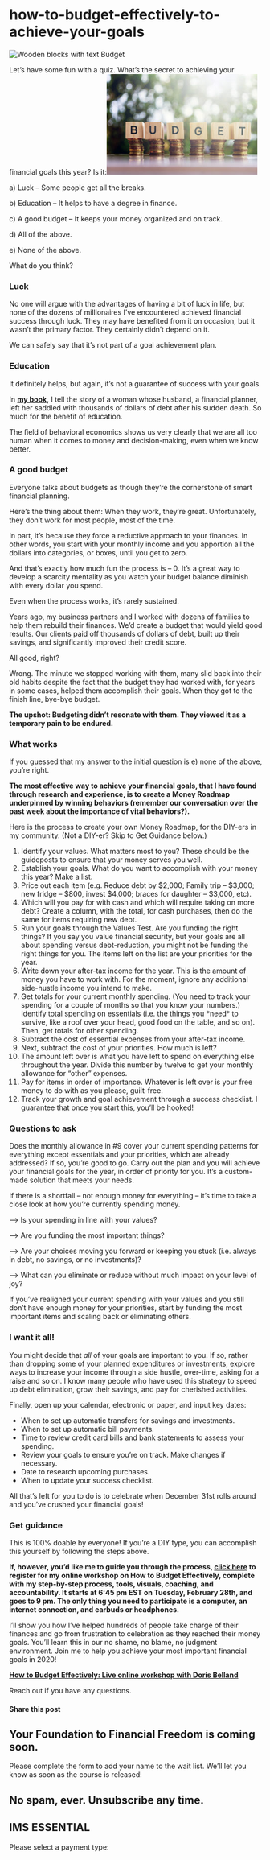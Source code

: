 # how-to-budget-effectively-to-achieve-your-goals
![Wooden blocks with text Budget](https://yourfinanciallaunchpad.com/wp-content/uploads/elementor/thumbs/budget-iStock-1089284616-scaled-qdc6cnxt0dgvd1q50bo5tdi1fz68bk0t8wtuk2dwnc.jpg "Wooden blocks with text Budget")

Let’s have some fun with a quiz. What’s the secret to achieving your financial goals this year? Is it:![](attachments/budget-iStock-1089284616-300x200.jpg)

a) Luck – Some people get all the breaks.

b) Education – It helps to have a degree in finance.

c) A good budget – It keeps your money organized and on track.

d) All of the above.

e) None of the above.

What do you think?

### Luck

No one will argue with the advantages of having a bit of luck in life, but none of the dozens of millionaires I’ve encountered achieved financial success through luck. They may have benefited from it on occasion, but it wasn’t the primary factor. They certainly didn’t depend on it.

We can safely say that it’s not part of a goal achievement plan.

### Education

It definitely helps, but again, it’s not a guarantee of success with your goals.

In **[my book](https://yflmainprod.wpengine.com/store/book/),** I tell the story of a woman whose husband, a financial planner, left her saddled with thousands of dollars of debt after his sudden death. So much for the benefit of education.

The field of behavioral economics shows us very clearly that we are all too human when it comes to money and decision-making, even when we know better.

### A good budget

Everyone talks about budgets as though they’re the cornerstone of smart financial planning.

Here’s the thing about them: When they work, they’re great. Unfortunately, they don’t work for most people, most of the time.

In part, it’s because they force a reductive approach to your finances. In other words, you start with your monthly income and you apportion all the dollars into categories, or boxes, until you get to zero.

And that’s exactly how much fun the process is – 0. It’s a great way to develop a scarcity mentality as you watch your budget balance diminish with every dollar you spend.

Even when the process works, it’s rarely sustained.

Years ago, my business partners and I worked with dozens of families to help them rebuild their finances. We’d create a budget that would yield good results. Our clients paid off thousands of dollars of debt, built up their savings, and significantly improved their credit score.

All good, right?

Wrong. The minute we stopped working with them, many slid back into their old habits despite the fact that the budget they had worked with, for years in some cases, helped them accomplish their goals. When they got to the finish line, bye-bye budget.

**The upshot: Budgeting didn’t resonate with them. They viewed it as a temporary pain to be endured.**

### What works

If you guessed that my answer to the initial question is e) none of the above, you’re right.

**The most effective way to achieve your financial goals, that I have found through research and experience, is to create a Money Roadmap** **underpinned by winning behaviors (remember our conversation over the past week about the importance of vital behaviors?).**

Here is the process to create your own Money Roadmap, for the DIY-ers in my community. (Not a DIY-er? Skip to Get Guidance below.)

1. Identify your values. What matters most to you? These should be the guideposts to ensure that your money serves you well.
2. Establish your goals. What do you want to accomplish with your money this year? Make a list.
3. Price out each item (e.g. Reduce debt by $2,000; Family trip – $3,000; new fridge – $800, invest $4,000; braces for daughter – $3,000, etc).
4. Which will you pay for with cash and which will require taking on more debt? Create a column, with the total, for cash purchases, then do the same for items requiring new debt.
5. Run your goals through the Values Test. Are you funding the right things? If you say you value financial security, but your goals are all about spending versus debt-reduction, you might not be funding the right things for you. The items left on the list are your priorities for the year.
6. Write down your after-tax income for the year. This is the amount of money you have to work with. For the moment, ignore any additional side-hustle income you intend to make.
7. Get totals for your current monthly spending. (You need to track your spending for a couple of months so that you know your numbers.) Identify total spending on essentials (i.e. the things you \*need\* to survive, like a roof over your head, good food on the table, and so on). Then, get totals for other spending.
8. Subtract the cost of essential expenses from your after-tax income.
9. Next, subtract the cost of your priorities. How much is left?
10. The amount left over is what you have left to spend on everything else throughout the year. Divide this number by twelve to get your monthly allowance for “other” expenses.
11. Pay for items in order of importance. Whatever is left over is your free money to do with as you please, guilt-free.
12. Track your growth and goal achievement through a success checklist. I guarantee that once you start this, you’ll be hooked!

### Questions to ask

Does the monthly allowance in #9 cover your current spending patterns for everything except essentials and your priorities, which are already addressed? If so, you’re good to go. Carry out the plan and you will achieve your financial goals for the year, in order of priority for you. It’s a custom-made solution that meets your needs.

If there is a shortfall – not enough money for everything – it’s time to take a close look at how you’re currently spending money.

–> Is your spending in line with your values?

–> Are you funding the most important things?

–> Are your choices moving you forward or keeping you stuck (i.e. always in debt, no savings, or no investments)?

–> What can you eliminate or reduce without much impact on your level of joy?

If you’ve realigned your current spending with your values and you still don’t have enough money for your priorities, start by funding the most important items and scaling back or eliminating others.

### I want it all!

You might decide that *all* of your goals are important to you. If so, rather than dropping some of your planned expenditures or investments, explore ways to increase your income through a side hustle, over-time, asking for a raise and so on. I know many people who have used this strategy to speed up debt elimination, grow their savings, and pay for cherished activities.

Finally, open up your calendar, electronic or paper, and input key dates:

- When to set up automatic transfers for savings and investments.
- When to set up automatic bill payments.
- Time to review credit card bills and bank statements to assess your spending.
- Review your goals to ensure you’re on track. Make changes if necessary.
- Date to research upcoming purchases.
- When to update your success checklist.

All that’s left for you to do is to celebrate when December 31st rolls around and you’ve crushed your financial goals!

### Get guidance

This is 100% doable by everyone! If you’re a DIY type, you can accomplish this yourself by following the steps above.

**If, however, you’d like me to guide you through the process, [click here](https://yflmainprod.wpengine.com/events/january-28th-2020-womens-money-group-workshop/) to register for my online workshop on How to Budget Effectively, complete with my step-by-step process, tools, visuals, coaching, and accountability. It starts at 6:45 pm EST on Tuesday, February 28th, and goes to 9 pm. The only thing you need to participate is a computer, an internet connection, and earbuds or headphones.**

I’ll show you how I’ve helped hundreds of people take charge of their finances and go from frustration to celebration as they reached their money goals. You’ll learn this in our no shame, no blame, no judgment environment. Join me to help you achieve your most important financial goals in 2020!

**[How to Budget Effectively: Live online workshop with Doris Belland](https://yflmainprod.wpengine.com/events/january-28th-2020-womens-money-group-workshop/)**

Reach out if you have any questions.

#### Share this post

## Your Foundation to Financial Freedom is coming soon.

Please complete the form to add your name to the wait list. We’ll let you know as soon as the course is released!

## No spam, ever. Unsubscribe any time.

## IMS ESSENTIAL

Please select a payment type: